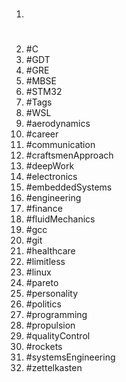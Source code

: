 1. #
1. #C
1. #GDT
1. #GRE
1. #MBSE
1. #STM32
1. #Tags
1. #WSL
1. #aerodynamics
1. #career
1. #communication
1. #craftsmenApproach
1. #deepWork
1. #electronics
1. #embeddedSystems
1. #engineering
1. #finance
1. #fluidMechanics
1. #gcc
1. #git
1. #healthcare
1. #limitless
1. #linux
1. #pareto
1. #personality
1. #politics
1. #programming
1. #propulsion
1. #qualityControl
1. #rockets
1. #systemsEngineering
1. #zettelkasten
